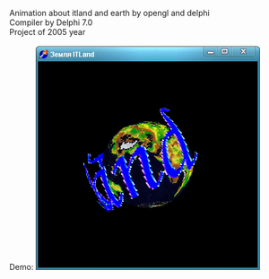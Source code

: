 Animation about itland and earth by opengl and delphi<br>
Compiler by Delphi 7.0<br>
Project of 2005 year<br>
<br>
Demo:
![alt tag](demo_application.gif)
